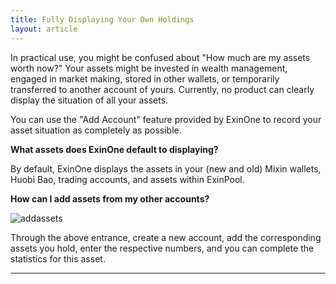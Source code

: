 ```yaml
---
title: Fully Displaying Your Own Holdings
layout: article
---
```




In practical use, you might be confused about "How much are my assets worth now?" Your assets might be invested in wealth management, engaged in market making, stored in other wallets, or temporarily transferred to another account of yours. Currently, no product can clearly display the situation of all your assets.

You can use the "Add Account" feature provided by ExinOne to record your asset situation as completely as possible.

**What assets does ExinOne default to displaying?**

By default, ExinOne displays the assets in your (new and old) Mixin wallets, Huobi Bao, trading accounts, and assets within ExinPool.

**How can I add assets from my other accounts?**

![addassets](/assets/images/addassets.png)

Through the above entrance, create a new account, add the corresponding assets you hold, enter the respective numbers, and you can complete the statistics for this asset.

------
